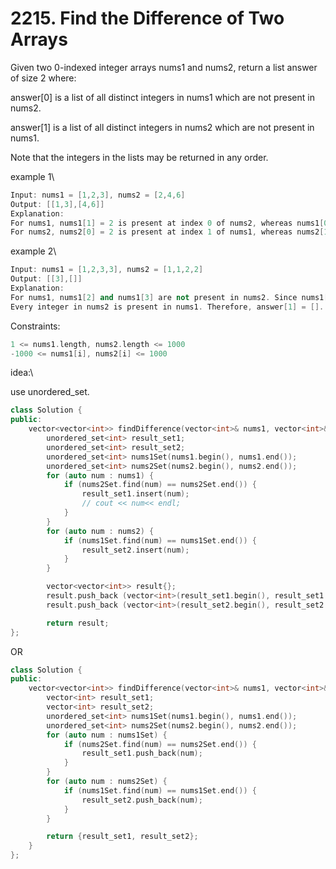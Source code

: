 # 2215. Find the Difference of Two Arrays


Given two 0-indexed integer arrays nums1 and nums2, return a list answer of size 2 where:

answer[0] is a list of all distinct integers in nums1 which are not present in nums2.

answer[1] is a list of all distinct integers in nums2 which are not present in nums1.

Note that the integers in the lists may be returned in any order.

example 1\
```cpp
Input: nums1 = [1,2,3], nums2 = [2,4,6]
Output: [[1,3],[4,6]]
Explanation:
For nums1, nums1[1] = 2 is present at index 0 of nums2, whereas nums1[0] = 1 and nums1[2] = 3 are not present in nums2. Therefore, answer[0] = [1,3].
For nums2, nums2[0] = 2 is present at index 1 of nums1, whereas nums2[1] = 4 and nums2[2] = 6 are not present in nums2. Therefore, answer[1] = [4,6].
```

example 2\
```cpp
Input: nums1 = [1,2,3,3], nums2 = [1,1,2,2]
Output: [[3],[]]
Explanation:
For nums1, nums1[2] and nums1[3] are not present in nums2. Since nums1[2] == nums1[3], their value is only included once and answer[0] = [3].
Every integer in nums2 is present in nums1. Therefore, answer[1] = [].
```

Constraints:
```cpp
1 <= nums1.length, nums2.length <= 1000
-1000 <= nums1[i], nums2[i] <= 1000
```
idea:\

use unordered_set.

```cpp
class Solution {
public:
    vector<vector<int>> findDifference(vector<int>& nums1, vector<int>& nums2) {
        unordered_set<int> result_set1;
        unordered_set<int> result_set2;
        unordered_set<int> nums1Set(nums1.begin(), nums1.end());
        unordered_set<int> nums2Set(nums2.begin(), nums2.end());
        for (auto num : nums1) {
            if (nums2Set.find(num) == nums2Set.end()) {
                result_set1.insert(num);
                // cout << num<< endl;
            }
        }
        for (auto num : nums2) {
            if (nums1Set.find(num) == nums1Set.end()) {
                result_set2.insert(num);
            }
        }

        vector<vector<int>> result{};
        result.push_back (vector<int>(result_set1.begin(), result_set1.end()));
        result.push_back (vector<int>(result_set2.begin(), result_set2.end()));

        return result;
};
```
OR
```cpp
class Solution {
public:
    vector<vector<int>> findDifference(vector<int>& nums1, vector<int>& nums2) {
        vector<int> result_set1;
        vector<int> result_set2;
        unordered_set<int> nums1Set(nums1.begin(), nums1.end());
        unordered_set<int> nums2Set(nums2.begin(), nums2.end());
        for (auto num : nums1Set) {
            if (nums2Set.find(num) == nums2Set.end()) {
                result_set1.push_back(num);
            }
        }
        for (auto num : nums2Set) {
            if (nums1Set.find(num) == nums1Set.end()) {
                result_set2.push_back(num);
            }
        }

        return {result_set1, result_set2};        
    }
};
```





















